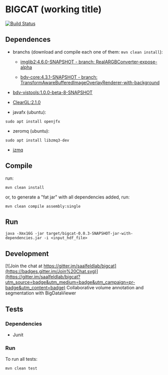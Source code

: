 # BIGCAT (working title)

[![Build Status](https://travis-ci.org/ssinhaleite/bigcat.svg?branch=javafx-generic-listeners)](https://travis-ci.org/ssinhaleite/bigcat)

## Dependences

* branchs (download and compile each one of them: `mvn clean install`):
	* [imglib2:4.6.0-SNAPSHOT - branch: RealARGBConverter-expose-alpha]( https://github.com/hanslovsky/imglib2/tree/RealARGBConverter-expose-alpha)

	* [bdv-core:4.3.1-SNAPSHOT - branch: TransformAwareBufferedImageOverlayRenderer-with-background](https://github.com/hanslovsky/bigdataviewer-core/tree/TransformAwareBufferedImageOverlayRenderer-with-background)

* [bdv-vistools:1.0.0-beta-8-SNAPSHOT](https://github.com/bigdataviewer/bigdataviewer-vistools.git)

* [ClearGL:2.1.0](https://github.com/ClearVolume/ClearGL.git)

* javafx (ubuntu):

```shell
sudo apt install openjfx
```

* zeromq (ubuntu):

```shell
sudo apt install libzmq3-dev
```

* [jzmq](https://github.com/zeromq/jzmq)

## Compile

run:

```shell
mvn clean install
```

or, to generate a "fat jar" with all dependencies added, run:

```shell
mvn clean compile assembly:single
```

## Run

```shell
java -Xmx16G -jar target/bigcat-0.0.3-SNAPSHOT-jar-with-dependencies.jar -i <input_hdf_file>
```

## Development

[![Join the chat at https://gitter.im/saalfeldlab/bigcat](https://badges.gitter.im/Join%20Chat.svg)](https://gitter.im/saalfeldlab/bigcat?utm_source=badge&utm_medium=badge&utm_campaign=pr-badge&utm_content=badge)
Collaborative volume annotation and segmentation with BigDataViewer

## Tests

### Dependencies
* Junit

### Run

To run all tests:
```
mvn clean test
```


